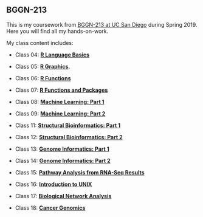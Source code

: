 ## BGGN-213

This is my coursework from [BGGN-213 at UC San Diego](https://bioboot.github.io/bggn213_S19/) during Spring 2019. Here you will find all my hands-on-work. 

My class content includes:

- Class 04: [**R Language Basics**](https://github.com/fjl005/bggn213/blob/master/class04/class04.md)

- Class 05: [**R Graphics**](https://github.com/fjl005/bggn213/blob/master/class05/class05.md).

- Class 06: [**R Functions**](https://github.com/fjl005/bggn213/blob/master/class06/class06.md)

- Class 07: [**R Functions and Packages**](https://github.com/fjl005/bggn213/blob/master/class07/class07.md)

- Class 08: [**Machine Learning: Part 1**](https://github.com/fjl005/bggn213/blob/master/class08/class08.md)

- Class 09: [**Machine Learning: Part 2**](https://github.com/fjl005/bggn213/blob/master/class09/class09.md)

- Class 11: [**Structural Bioinformatics: Part 1**](https://github.com/fjl005/bggn213/blob/master/class11/class11.md)

- Class 12: [**Structural Bioinformatics: Part 2**](https://github.com/fjl005/bggn213/blob/master/class12/class12.md)

- Class 13: [**Genome Informatics: Part 1**](https://github.com/fjl005/bggn213/blob/master/class13/class13.md)

- Class 14: [**Genome Informatics: Part 2**](https://github.com/fjl005/bggn213/blob/master/class14_new/class14.md)

- Class 15: [**Pathway Analysis from RNA-Seq Results**](https://github.com/fjl005/bggn213/blob/master/class15_new/class15.md)

- Class 16: [**Introduction to UNIX**](https://github.com/fjl005/bggn213/blob/master/class16/class16.md)

- Class 17: [**Biological Network Analysis**](https://github.com/fjl005/bggn213/blob/master/class17/class17.md)

- Class 18: [**Cancer Genomics**](https://github.com/fjl005/bggn213/blob/master/class18/class18.md)
